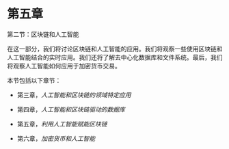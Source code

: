 # 第五章

第二节：区块链和人工智能

在这一部分，我们将讨论区块链和人工智能的应用。我们将观察一些使用区块链和人工智能结合的实时应用。我们还将了解去中心化数据库和文件系统。最后，我们将观察人工智能如何应用于加密货币交易。

本节包括以下章节：

+   第三章，*人工智能和区块链的领域特定应用*

+   第四章，*人工智能和区块链驱动的数据库*

+   第五章，*利用人工智能赋能区块链*

+   第六章，*加密货币和人工智能*
